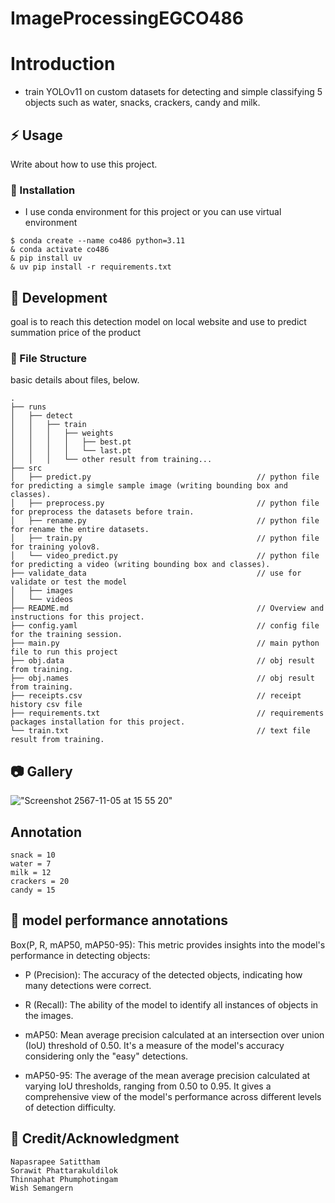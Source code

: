 # ImageProcessingEGCO486
# Introduction
- train YOLOv11 on custom datasets for detecting and simple classifying 5 objects such as water, snacks, crackers, candy and milk.

## :zap: Usage
Write about how to use this project.

###  :electric_plug: Installation
- I use conda environment for this project or you can use virtual environment
```
$ conda create --name co486 python=3.11
& conda activate co486
& pip install uv
& uv pip install -r requirements.txt
```

##  :wrench: Development
goal is to reach this detection model on local website and use to predict summation price of the product


###  :file_folder: File Structure
basic details about files, below.

```
.
├── runs
│   ├── detect
│   │   ├── train
│   │   │   ├── weights
│   │   │   │   ├── best.pt
│   │   │   │   └── last.pt
│   │   │   └── other result from training...
├── src
│   ├── predict.py                                     // python file for predicting a simgle sample image (writing bounding box and classes).
│   ├── preprocess.py                                  // python file for preprocess the datasets before train.
│   ├── rename.py                                      // python file for rename the entire datasets.
│   ├── train.py                                       // python file for training yolov8.
│   └── video_predict.py                               // python file for predicting a video (writing bounding box and classes).
├── validate_data                                      // use for validate or test the model
│   ├── images
│   └── videos
├── README.md                                          // Overview and instructions for this project.
├── config.yaml                                        // config file for the training session.
├── main.py                                            // main python file to run this project
├── obj.data                                           // obj result from training.
├── obj.names                                          // obj result from training.
├── receipts.csv                                       // receipt history csv file
├── requirements.txt                                   // requirements packages installation for this project.
└── train.txt                                          // text file result from training.
```


##  :camera: Gallery

!["Screenshot 2567-11-05 at 15 55 20"](https://github.com/user-attachments/assets/dfac185a-3bbd-4314-a3d8-2aa3e15c9af4)

## Annotation
```
snack = 10
water = 7
milk = 12
crackers = 20
candy = 15
```

##  :electric_plug: model performance annotations
Box(P, R, mAP50, mAP50-95): This metric provides insights into the model's performance in detecting objects:

- P (Precision): The accuracy of the detected objects, indicating how many detections were correct.

- R (Recall): The ability of the model to identify all instances of objects in the images.

- mAP50: Mean average precision calculated at an intersection over union (IoU) threshold of 0.50. It's a measure of the model's accuracy considering only the "easy" detections.

- mAP50-95: The average of the mean average precision calculated at varying IoU thresholds, ranging from 0.50 to 0.95. It gives a comprehensive view of the model's performance across different levels of detection difficulty.

## :star2: Credit/Acknowledgment

```
Napasrapee Satittham
Sorawit Phattarakuldilok
Thinnaphat Phumphotingam
Wish Semangern
```
